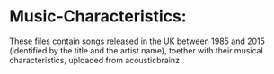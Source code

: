 # Music-Characteristics: 
These files contain songs released in the UK between 1985 and 2015 (identified by the title and the artist name), toether with their musical characteristics, uploaded from acousticbrainz
